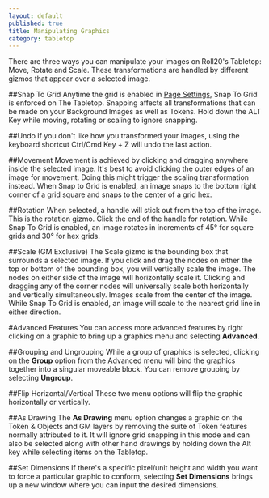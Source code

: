 ```yaml
---
layout: default
published: true
title: Manipulating Graphics
category: tabletop
---
```


There are three ways you can manipulate your images on Roll20's Tabletop: Move, Rotate and Scale. These transformations are handled by different gizmos that appear over a selected image. 
 
##Snap To Grid 
Anytime the grid is enabled in [Page Settings](/page-toolbar-page-settings), Snap To Grid is enforced on The Tabletop. Snapping affects all transformations that can be made on your Background Images as well as Tokens. Hold down the ALT Key while moving, rotating or scaling to ignore snapping. 
 
##Undo 
If you don't like how you transformed your images, using the keyboard shortcut Ctrl/Cmd Key + Z will undo the last action. 
 
##Movement 
Movement is achieved by clicking and dragging anywhere inside the selected image. It's best to avoid clicking the outer edges of an image for movement. Doing this might trigger the scaling transformation instead. When Snap to Grid is enabled, an image snaps to the bottom right corner of a grid square and snaps to the center of a grid hex. 
 
##Rotation 
When selected, a handle will stick out from the top of the image. This is the rotation gizmo. Click the end of the handle for rotation. While Snap To Grid is enabled, an image rotates in increments of 45° for square grids and 30° for hex grids. 
 
##Scale (GM Exclusive) 
The Scale gizmo is the bounding box that surrounds a selected image. If you click and drag the nodes on either the top or bottom of the bounding box, you will vertically scale the image. The nodes on either side of the image will horizontally scale it. Clicking and dragging any of the corner nodes will universally scale both horizontally and vertically simultaneously. Images scale from the center of the image. While Snap To Grid is enabled, an image will scale to the nearest grid line in either direction. 
 
#Advanced Features 
You can access more advanced features by right clicking on a graphic to bring up a graphics menu and selecting **Advanced**.
 
##Grouping and Ungrouping 
While a group of graphics is selected, clicking on the **Group** option from the Advanced menu will bind the graphics together into a singular moveable block. You can remove grouping by selecting **Ungroup**. 
 
##Flip Horizontal/Vertical 
These two menu options will flip the graphic horizontally or vertically.

##As Drawing
The **As Drawing** menu option changes a graphic on the Token & Objects and GM layers by removing the suite of Token features normally attributed to it. It will ignore grid snapping in this mode and can also be selected along with other hand drawings by holding down the Alt key while selecting items on the Tabletop.
 
##Set Dimensions 
If there's a specific pixel/unit height and width you want to force a particular graphic to conform, selecting **Set Dimensions** brings up a new window where you can input the desired dimensions.